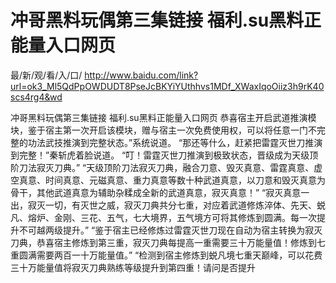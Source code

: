 # 冲哥黑料玩偶第三集链接 福利.su黑料正能量入口网页

最/新/观/看/入/口/ http://www.baidu.com/link?url=ok3_Ml5QdPpOWDUDT8PseJcBKYiYUthhvs1MDf_XWaxIqoOiiz3h9rK40scs4rg4&wd

冲哥黑料玩偶第三集链接 福利.su黑料正能量入口网页
恭喜宿主开启武道推演模块，鉴于宿主第一次开启该模块，赠与宿主一次免费使用权，可以将任意一门不完整的功法武技推演到完整状态。”系统说道。
    “那还等什么，赶紧把雷霆灭世刀推演到完整！”秦斩虎着脸说道。
    “叮！雷霆灭世刀推演到极致状态，晋级成为天级顶阶刀法寂灭刀典。”
    “天级顶阶刀法寂灭刀典，融合刀意、毁灭真意、雷霆真意、虚空真意、时间真意、元磁真意、重力真意等数十种武道真意，以刀意和毁灭真意为骨干，其他武道真意为辅助杂糅成全新的武道真意，寂灭真意！”
    “寂灭真意一出，寂灭一切，有灭世之威，寂灭刀典共分七重，对应着武道修炼淬体、先天、蜕凡、熔炉、金刚、三花、五气，七大境界，五气境方可将其修炼到圆满。每一次提升不可越两级提升。”
    “鉴于宿主已经修炼过雷霆灭世刀现在自动为宿主转换为寂灭刀典，恭喜宿主修炼到第三重，寂灭刀典每提高一重需要三十万能量值！修炼到七重圆满需要两百一十万能量值。”
    “检测到宿主修炼到蜕凡境七重天巅峰，可以花费三十万能量值将寂灭刀典熟练等级提升到第四重！请问是否提升
